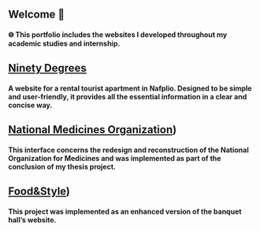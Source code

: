## Welcome 👋

#### 🌐 This portfolio includes the websites I developed throughout my academic studies and internship.

## [Ninety Degrees](https://ninetydegreesnafpliocom.wordpress.com/)
#### A website for a rental tourist apartment in Nafplio. Designed to be simple and user-friendly, it provides all the essential information in a clear and concise way.

## [National Medicines Organization](https://eofreview.ditpages.hua.gr/))
#### This interface concerns the redesign and reconstruction of the National Organization for Medicines and was implemented as part of the conclusion of my thesis project.

## [Food&Style](https://foodandstyle.value.marketing/))
#### This project was implemented as an enhanced version of the banquet hall’s website.

